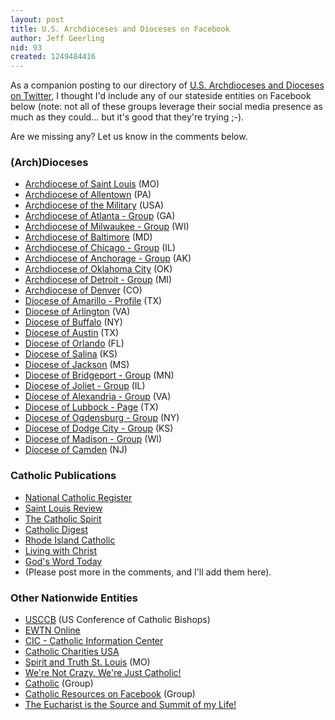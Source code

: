 ```yaml
---
layout: post
title: U.S. Archdioceses and Dioceses on Facebook
author: Jeff Geerling
nid: 93
created: 1249484416
---
```

<p>As a companion posting to our directory of <a href="/blog/geerlingguy/us-archdioceses-and-dioceses-twitter">U.S. Archdioceses and Dioceses on Twitter</a>, I thought I'd include any of our stateside entities on Facebook below (note: not all of these groups leverage their social media presence as much as they could... but it's good that they're trying ;-).</p>
<p>Are we missing any? Let us know in the comments below.</p>
<h3>(Arch)Dioceses</h3>
<ul>
<li><a href="http://www.facebook.com/archstl">Archdiocese of Saint Louis</a> (MO)</li>
<li><a href="http://www.facebook.com/allentown.diocese#!/pages/Allentown-PA/Diocese-of-Allentown/109206489123636">Archdiocese of Allentown</a> (PA)</li>
<li><a href="http://www.facebook.com/pages/Washington-DC/Archdiocese-for-the-Military-Services-USA/104449474470">Archdiocese of the Military</a> (USA)</li>
<li><a href="http://www.facebook.com/group.php?gid=60601519391">Archdiocese of Atlanta - Group</a> (GA)</li>
<li><a href="http://www.facebook.com/group.php?gid=69093160909">Archdiocese of Milwaukee - Group</a> (WI)</li>
<li><a href="http://www.facebook.com/pages/Baltimore-MD/Archdiocese-of-Baltimore/107704176960">Archdiocese of Baltimore</a> (MD)</li>
<li><a href="http://www.facebook.com/group.php?gid=20702160504">Archdiocese of Chicago - Group</a>&nbsp;(IL)</li>
<li><a href="http://www.facebook.com/group.php?gid=66498805852">Archdiocese of Anchorage - Group</a> (AK)</li>
<li><a href="http://www.facebook.com/pages/Oklahoma-City-OK/Archdiocese-of-Oklahoma/109139532871">Archdiocese of Oklahoma City</a> (OK)</li>
<li><a href="http://www.facebook.com/group.php?gid=60565650154">Archdiocese of Detroit - Group</a> (MI)</li>
<li><a href="http://www.facebook.com/pages/Denver-CO/Catholic-Archdiocese-of-Denver/70126559720">Archdiocese of Denver</a> (CO)</li>
<li><a href="http://www.facebook.com/amarillocatholic">Diocese of Amarillo - Profile</a> (TX)</li>
<li><a href="http://www.facebook.com/arlingtondiocese">Diocese of Arlington</a> (VA)</li>
<li><a href="http://www.facebook.com/pages/Diocese-of-Buffalo/34630789970">Diocese of Buffalo</a> (NY)</li>
<li><a href="http://www.facebook.com/pages/Austin-TX/Diocese-of-Austin/115655994617">Diocese of Austin</a> (TX)</li>
<li><a href="http://www.facebook.com/pages/Orlando/Diocese-of-Orlando/216956945061">Diocese of Orlando</a> (FL)</li><li><a href="http://www.facebook.com/SalinaDiocese">Diocese of Salina</a> (KS)</li>
<li><a href="http://www.facebook.com/pages/Roman-Catholic-Diocese-of-Jackson/95981452195">Diocese of Jackson</a> (MS)</li>
<li><a href="http://www.facebook.com/group.php?gid=60177877029">Diocese of Bridgeport - Group</a> (MN)</li>
<li><a href="http://www.facebook.com/group.php?gid=6438777353">Diocese of Joliet - Group</a> (IL)</li>
<li><a href="http://www.facebook.com/group.php?gid=5365473622">Diocese of Alexandria - Group</a> (VA)</li>
<li><a href="http://www.facebook.com/pages/Lubbock-TX/Roman-Catholic-Diocese-of-Lubbock/70122516418">Diocese of Lubbock - Page</a> (TX)</li>
<li><a href="http://www.facebook.com/group.php?gid=95114804961">Diocese of Ogdensburg - Group</a> (NY)</li>
<li><a href="http://www.facebook.com/group.php?gid=2419403127">Diocese of Dodge City - Group</a>&nbsp;(KS)</li>
<li><a href="http://www.facebook.com/group.php?gid=55436227332">Diocese of Madison - Group</a> (WI)</li>
<li><a href="http://www.facebook.com/pages/Camden-NJ/Diocese-of-Camden/121201119907">Diocese of Camden</a> (NJ)</li>
</ul>

<!--break-->

<h3>Catholic Publications</h3>
<ul>
<li><a href="http://www.facebook.com/home.php#!/pages/National-Catholic-Register/64182915497">National Catholic Register</a></li>
<li><a href="http://www.facebook.com/stlouisreview">Saint Louis Review</a></li>
<li><a href="http://facebook.com/TheCatholicSpirit">The Catholic Spirit</a></li>
<li><a href="http://www.facebook.com/pages/Catholic-Digest/9217530804">Catholic Digest</a></li>
<li><a href="http://www.facebook.com/pages/The-Rhode-Island-Catholic/101121236853">Rhode Island Catholic</a></li>
<li><a href="http://www.facebook.com/pages/Living-with-Christ/92346729156">Living with Christ</a></li>
<li><a href="http://www.facebook.com/pages/Gods-Word-Today/113473689467">God's Word Today</a></li>
<li>(Please post more in the comments, and I'll add them here).</li>
</ul>
<h3>Other Nationwide Entities</h3>
<ul>
<li><a href="http://www.facebook.com/pages/Washington-DC/United-States-Conference-of-Catholic-Bishops/105735397284?ref=mf">USCCB</a> (US Conference of Catholic Bishops)</li>
<li><a href="http://www.facebook.com/ewtnonline">EWTN Online</a></li>
<li><a href="http://www.facebook.com/pages/Washington-DC/Catholic-Information-Center/6663107219">CIC - Catholic Information Center</a></li>
<li><a href="http://www.facebook.com/pages/Alexandria-VA/Catholic-Charities-USA/104393350588">Catholic Charities USA</a></li>
<li><a href="http://www.facebook.com/pages/Saint-Louis-MO/Spirit-and-Truth-St-Louis/81478528610">Spirit and Truth St. Louis</a> (MO)</li>
<li><a href="http://www.facebook.com/group.php?gid=2212794397">We're Not Crazy, We're Just Catholic!</a></li>
<li><a href="http://www.facebook.com/group.php?gid=2204585860">Catholic</a> (Group)</li>
<li><a href="http://www.facebook.com/group.php?gid=2222624914">Catholic Resources on Facebook</a> (Group)</li>
<li><a href="http://www.facebook.com/group.php?gid=2208022978">The Eucharist is the Source and Summit of my Life!</a></li>
</ul>
